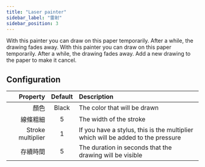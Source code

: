 ```yaml
---
title: "Laser painter"
sidebar_label: "雷射"
sidebar_position: 3
---
```



With this painter you can draw on this paper temporarily. After a while, the drawing fades away. With this painter you can draw on this paper temporarily. After a while, the drawing fades away. Add a new drawing to the paper to make it cancel.

## Configuration

|          Property | Default | Description                                                                      |
| -----------------:|:-------:|:-------------------------------------------------------------------------------- |
|                顏色 |  Black  | The color that will be drawn                                                     |
|              線條粗細 |    5    | The width of the stroke                                                          |
| Stroke multiplier |    1    | If you have a stylus, this is the multiplier which will be added to the pressure |
|              存續時間 |    5    | The duration in seconds that the drawing will be visible                         |
